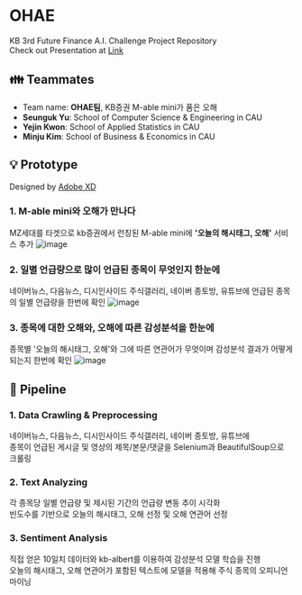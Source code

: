 # OHAE
KB 3rd Future Finance A.I. Challenge Project Repository   
Check out Presentation at [Link](https://github.com/woog2ee/OHAE/blob/main/KB%20Future%20Finance%20A.I.%20Challenge%20%EA%B8%B0%EC%88%A0%EC%84%A4%EB%AA%85%EC%84%9C%20(OHAE%ED%8C%80).pdf)

## 👪 Teammates
- Team name: **OHAE팀**, KB증권 M-able mini가 품은 오해
- **Seunguk Yu**: School of Computer Science & Engineering in CAU   
- **Yejin Kwon**: School of Applied Statistics in CAU   
- **Minju Kim**: School of Business & Economics in CAU   

## 💡 Prototype
Designed by [Adobe XD](https://www.adobe.com/kr/products/xd.html)

### 1. M-able mini와 오해가 만나다
MZ세대를 타겟으로 kb증권에서 런칭된 M-able mini에 **'오늘의 해시태그, 오해'** 서비스 추가
![image](https://user-images.githubusercontent.com/80081987/132034685-32163dc5-3ab3-41b2-8253-cb12c27e871a.png)

### 2. 일별 언급량으로 많이 언급된 종목이 무엇인지 한눈에
네이버뉴스, 다음뉴스, 디시인사이드 주식갤러리, 네이버 종토방, 유튜브에 언급된 종목의 일별 언급량을 한번에 확인
![image](https://user-images.githubusercontent.com/80081987/132034702-2a4d3a87-5cdd-42c6-afe1-6cead4833829.png)

### 3. 종목에 대한 오해와, 오해에 따른 감성분석을 한눈에
종목별 '오늘의 해시태그, 오해'와 그에 따른 연관어가 무엇이며 감성분석 결과가 어떻게 되는지 한번에 확인
![image](https://user-images.githubusercontent.com/80081987/132034722-42c1078f-a2de-464e-be03-2f40d85d977f.png)

## 🚂 Pipeline
### 1. Data Crawling & Preprocessing
네이버뉴스, 다음뉴스, 디시인사이드 주식갤러리, 네이버 종토방, 유튜브에   
종목이 언급된 게시글 및 영상의 제목/본문/댓글을 Selenium과 BeautifulSoup으로 크롤링

### 2. Text Analyzing
각 종목당 일별 언급량 및 제시된 기간의 언급량 변동 추이 시각화   
빈도수를 기반으로 오늘의 해시태그, 오해 선정 및 오해 연관어 선정

### 3. Sentiment Analysis
직접 얻은 10일치 데이터와 kb-albert를 이용하여 감성분석 모델 학습을 진행   
오늘의 해시태그, 오해 연관어가 포함된 텍스트에 모델을 적용해 주식 종목의 오피니언 마이닝
